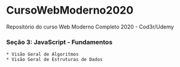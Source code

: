 # CursoWebModerno2020
Repositório do curso Web Moderno Completo 2020 - Cod3r/Udemy

### Seção 3: JavaScript - Fundamentos
    * Visão Geral de Algoritmos
    * Visão Geral de Estruturas de Dados